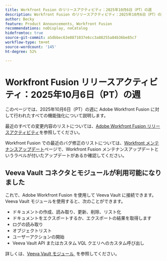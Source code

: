 ```yaml
---
title: Workfront Fusion のリリースアクティビティ：2025年10月6日（PT）の週
description: Workfront Fusion のリリースアクティビティ：2025年10月6日（PT）の週
author: Becky
feature: Product Announcements, Workfront Fusion
recommendations: noDisplay, noCatalog
hidefromtoc: true
source-git-commit: a5dbbec63e0871037e6cc3a88255a84b36be85c7
workflow-type: tm+mt
source-wordcount: '145'
ht-degree: 52%

---
```


# Workfront Fusion リリースアクティビティ：2025年10月6日（PT）の週

このページでは、2025年10月6日（PT）の週に Adobe Workfront Fusion に対して行われたすべての機能強化について説明します。

最近のすべての変更内容のリストについては、[Adobe Workfront Fusion リリースアクティビティ](/help/workfront-fusion/fusion-product-releases/fusion-release-activity.md)を参照してください。

Workfront Fusion での最近のバグ修正のリストについては、[Workfront メンテナンスアップデート](https://experienceleague.adobe.com/ja/docs/workfront-known-issues/releases/current-updates)ページで、Workfront Fusion メンテナンスアップデートというラベルが付いたアップデートがあるか確認してください。


## Veeva Vault コネクタとモジュールが利用可能になりました

これで、Adobe Workfront Fusion を使用して Veeva Vault に接続できます。 Veeva Vault モジュールを使用すると、次のことができます。

* ドキュメントの作成、読み取り、更新、削除、リスト化
* ドキュメントをエクスポートするか、エクスポートの結果を取得します
* ログの読み取り
* オブジェクトリスト
* ユーザーアクションの開始
* Veeva Vault API またはカスタム VQL クエリへのカスタム呼び出し

詳しくは、[Veeva Vault モジュール &#x200B;](/help/workfront-fusion/references/apps-and-modules/third-party-connectors/veeva-vault-modules.md) を参照してください。
